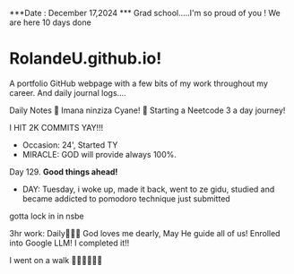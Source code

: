***Date : December 17,2024 *** Grad school.....I'm so proud of you !  We are here
10 days done
# RolandeU.github.io!

A portfolio GitHub webpage with a few bits of my work throughout my career. And daily journal logs....


Daily Notes
💚 Imana ninziza Cyane! 
💚 Starting a Neetcode 3 a day journey!

I HIT 2K COMMITS YAY!!!

- Occasion: 24', Started TY 
- MIRACLE: GOD will provide always 100%.

Day 129. **Good things ahead!** 
- DAY: Tuesday, i woke up, made it back, went to ze gidu, studied and became addicted to pomodoro technique just submitted 

gotta lock in in nsbe

3hr work: Daily💚💚💚
God loves me dearly, May He guide all of  us!
Enrolled into Google LLM! I completed it!!

I went on a walk 💚💚💚💚💚💚
